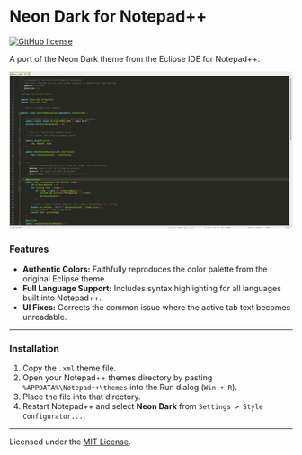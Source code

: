 # Neon Dark for Notepad++

[![GitHub license](https://img.shields.io/github/license/YourUsername/Neon-Dark-Notepad-?style=for-the-badge)](LICENSE)

A port of the Neon Dark theme from the Eclipse IDE for Notepad++.

![Neon Dark Screenshot](showcase.png)

### Features

*   **Authentic Colors:** Faithfully reproduces the color palette from the original Eclipse theme.
*   **Full Language Support:** Includes syntax highlighting for all languages built into Notepad++.
*   **UI Fixes:** Corrects the common issue where the active tab text becomes unreadable.

---

### Installation

1.  Copy the `.xml` theme file.
2.  Open your Notepad++ themes directory by pasting `%APPDATA%\Notepad++\themes` into the Run dialog (`Win + R`).
3.  Place the file into that directory.
4.  Restart Notepad++ and select **Neon Dark** from `Settings > Style Configurator...`.

---
Licensed under the [MIT License](LICENSE).


